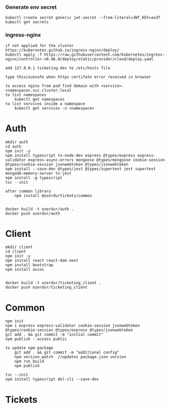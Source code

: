 ### Generate env secret

    kubectl create secret generic jwt-secret --from-literal=JWT_KEY=asdf
    kubectl get secrets

### ingress-nginx

    if not applied for the cluster
    https://kubernetes.github.io/ingress-nginx/deploy/
    kubectl apply -f https://raw.githubusercontent.com/kubernetes/ingress-nginx/controller-v0.46.0/deploy/static/provider/cloud/deploy.yaml

    add 127.0.0.1 ticketing.dev to /etc/hosts file

    type thisisunsafe when https certifate error received in browser

    to access nginx from pod find domain with <service>.<namespace>.svc.cluster.local
    to list namespaces
        kubectl get namespaces
    to list services inside a namespace
        kubectl get services -n <namespace>

# Auth

    mkdir auth
    cd auth
    npm init -y
    npm install typescript ts-node-dev express @types/express express-validator express-async-errors mongoose @types/mongoose cookie-session @types/cookie-session jsonwebtoken @types/jsonwebtoken
    npm install --save-dev @types/jest @types/supertest jest supertest mongodb-memory-server ts-jest
    npm install -g typescript
    tsc --init

    after common library
        npm install @ozerdurtickets/common


    docker build -t ozerdur/auth .
    docker push ozerdur/auth

# Client

    mkdir client
    cd client
    npm init -y
    npm install react react-dom next
    npm install bootstrap
    npm install axios


    docker build -t ozerdur/ticketing_client .
    docker push ozerdur/ticketing_client

# Common

    npm init
    npm i express express-validator cookie-session jsonwebtoken @types/cookie-session @types/express @types/jsonwebtoken
    git add . && git commit -m "initial commit"
    npm publish --access public

    to update npm package
        git add . && git commit -m "additional config"
        npm version patch  //updates package.json version
        npm run build
        npm publish

    tsc --init
    npm install typescript del-cli --save-dev

# Tickets
